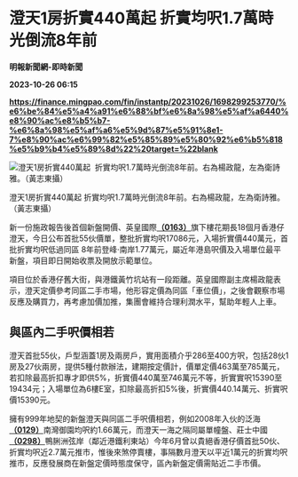 # 澄天1房折實440萬起 折實均呎1.7萬時光倒流8年前
**明報新聞網-即時新聞**

**2023-10-26 06:15**

**https://finance.mingpao.com/fin/instantp/20231026/1698299253770/%e6%be%84%e5%a4%a91%e6%88%bf%e6%8a%98%e5%af%a6440%e8%90%ac%e8%b5%b7-%e6%8a%98%e5%af%a6%e5%9d%87%e5%91%8e1-7%e8%90%ac%e6%99%82%e5%85%89%e5%80%92%e6%b5%818%e5%b9%b4%e5%89%8d%22%20target=%22blank**

![澄天1房折實440萬起  折實均呎1.7萬時光倒流8年前。右為楊政龍，左為衛詩雅。（黃志東攝）](https://fs.mingpao.com/fin/20231026/s00011/292e964adb7ca9932307c6df91ea3e71.jpg)

澄天1房折實440萬起 折實均呎1.7萬時光倒流8年前。右為楊政龍，左為衛詩雅。（黃志東攝）

新一份施政報告後首個新盤開價、英皇國際[**（0163）**](https://finance.mingpao.com/fin/instantp/20231026/1698299253770/stock1.php?code=0163)旗下樓花期長18個月香港仔澄天，今日公布首批55伙價單，整批折實均呎17086元，入場折實價440萬元，首批折實均呎低過同區 8年前登峰·南岸1.77萬元，屬近年港島呎價及入場單位最平新盤，項目即日開始收票及開放示範單位。

項目位於香港仔舊大街，與港鐵黃竹坑站有一段距離。英皇國際副主席楊政龍表示，澄天定價參考同區二手市場，他形容定價為同區「車位價」，之後會觀察市場反應及購買力，再考慮加價加推，集團會維持合理利潤水平，幫助年輕人上車。

**與區內二手呎價相若**
-------------

澄天首批55伙，戶型涵蓋1房及兩房戶，實用面積介乎286至400方呎，包括28伙1房及27伙兩房，提供5種付款辦法，建期按定價計，價單定價463萬至785萬元，若扣除最高折扣專才即供5%，折實價440萬至746萬元不等，折實實呎15390至19434元；入場單位為6樓E室，扣除最高折扣5%後，折實價440.14萬元、折實呎價15390元。

擁有999年地契的新盤澄天與同區二手呎價相若，例如2008年入伙的泛海[**（0129）**](https://finance.mingpao.com/fin/instantp/20231026/1698299253770/stock1.php?code=0129)南灣御園均呎約1.66萬元，而澄天一海之隔同屬單幢盤、莊士中國[**（0298）**](https://finance.mingpao.com/fin/instantp/20231026/1698299253770/stock1.php?code=0298)鴨脷洲弦岸（鄰近港鐵利東站）今年6月曾以貴絕香港仔價首批50伙、折實均呎近2.7萬元推市，惟後來煞停賣樓，事隔數月澄天以平近1萬元的折實均呎推市，反應發展商在新盤定價時態度保守，區內新盤定價需貼近二手市價。